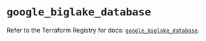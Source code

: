 # `google_biglake_database`

Refer to the Terraform Registry for docs: [`google_biglake_database`](https://registry.terraform.io/providers/hashicorp/google/5.24.0/docs/resources/biglake_database).
